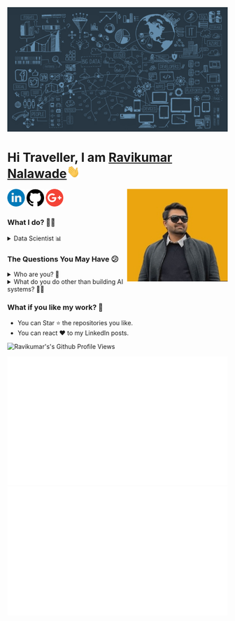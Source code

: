 <img src="https://github.com/raviknce0509/raviknce0509/blob/main/linkedin_banner.png" /> 

<h1>Hi Traveller, I am <a href="https://raviknce0509.github.io/">Ravikumar Nalawade</a><img src="https://raw.githubusercontent.com/ABSphreak/ABSphreak/master/gifs/Hi.gif" width="30px" height="30px"></h1>
<img align='right' src="https://github.com/raviknce0509/raviknce0509/blob/main/my_image.jpg" width="230" />

<a href="www.linkedin.com/in/ravikumarn3015"><img src="https://github.com/raviknce0509/raviknce0509/blob/main/logos/linkedin.png" width="40" /></a>
<a href="https://github.com/raviknce0509"><img src="logos/github-logo.png" width="40" /></a>
<a href="mailto:rnalaw2@gmail.com"><img src="https://github.com/raviknce0509/raviknce0509/blob/main/logos/google-plus.png" width="40" /></a>


<h3>What I do? 👨‍💻</h3>
<details>
<summary>Data Scientist 📊</summary>
<ul>
  <li><a href="https://github.com/raviknce0509/-AdClickPredictor-Predicting-User-Clicks-on-Online-Advertisements-">Ad_Click_Predictor</a></li>
  <li>Many more on and out of Github...</li>
</ul>
</details>


<h3>The Questions You May Have 😕</h3>
<details>
  <summary>Who are you? 👨</summary>
  <pre>
I am a Data Scientist working on multiple data science projects for Corporate accounts. During my free time,I expand my knowledge by learning new Machine Learning algorithms and tools.


Microsoft Certified: Azure Data Scientist Associate, AWS Certified Cloud Practitioner, AWS Solution Architect Associate (Pursuing)

Proficient in Python, SQL, R, AWS, Power BI, Hadoop, Spark, Git, VBA, and Excel.

A quote that inspired me recently is, "The people who are crazy enough to think they can change the world are the ones who do." - Steve Jobs
  </pre>
</details>

<details>
<summary>What do you do other than building AI systems? 💁‍♂️</summary>
  <ul>
    <li>I write blogs about powerful lessons in personal changes. You can visit my blog site at <a href="https://raviknce0509.github.io/blogs">raviknce0509.github.io/blogs</a>.</li>
  </ul>
</details>

<h3>What if you like my work? 🤩</h3>
<ul>
  <li>You can Star ⭐ the repositories you like.</li>
  <li>You can react ❤️ to my LinkedIn posts.</li>
</ul>

![Ravikumar's's Github Profile Views](https://komarev.com/ghpvc/?username=raviknce0509&color=blueviolet)  


<a href="https://github.com/jstrieb/github-stats">

![](https://github.com/raviknce0509/raviknce0509/blob/main/generated/languages.svg)
![](https://github.com/raviknce0509/raviknce0509/blob/main/generated/overview.svg)

</a>
<!-- [![Raviknce0509's Github Stats](https://github-readme-stats.vercel.app/api?username=raviknce0509&show_icons=true&count_private=true)](https://github.com/raviknce0509/github-readme-stats)   -->
